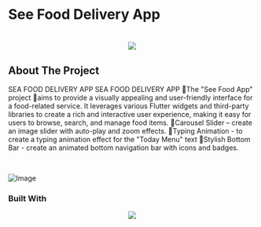 # See Food Delivery App

<h1 align="center">
    <img src="https://readme-typing-svg.herokuapp.com/?font=Righteous&size=35&center=true&vCenter=true&width=500&height=70&duration=4000&lines=Hi+There!+👋;+Scroll+To+Bottom!;" />
</h1>

## About The Project
<p> 
SEA FOOD DELIVERY APP
SEA FOOD DELIVERY APP
🚀The "See Food App" project 
🎯aims to provide a visually appealing and user-friendly interface for a food-related service. It leverages various Flutter widgets and third-party libraries to create a rich and interactive user experience, making it easy for users to browse, search, and manage food items.
📌Carousel Slider – create an image slider with auto-play and zoom effects.
📌Typing Animation - to create a typing animation effect for the "Today Menu" text
📌Stylish Bottom Bar - create an animated bottom navigation bar with icons and badges.</p><br>


![Image](https://github.com/user-attachments/assets/b748a265-6810-42a7-b989-80609d2cc693)


### Built With

<div align="center">
    <img src="https://skillicons.dev/icons?i=flutter,dart" /><br>
   
</div>







